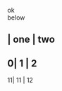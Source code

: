 
<div>
  
  <p>
  ok<br>below
  </p>
  
</div>

 | one | two
-----------
0| 1 | 2
-----------
11| 11 | 12

